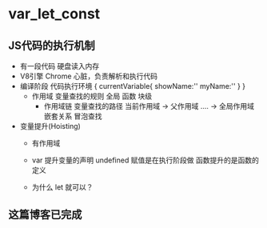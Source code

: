 # var_let_const
## JS代码的执行机制
- 有一段代码
  硬盘读入内存
- V8引擎
  Chrome 心脏，负责解析和执行代码
- 编译阶段
  代码执行环境
  {
     currentVariable{
        showName:''
        myName:''
     }
  }
  - 作用域 变量查找的规则
    全局
    函数 
    块级   
    - 作用域链
      变量查找的路径 当前作用域 -> 父作用域 .... -> 全局作用域
    嵌套关系
    冒泡查找
- 变量提升(Hoisting)
  - 有作用域
  - var 提升变量的声明 undefined
    赋值是在执行阶段做
    函数提升的是函数的定义

  - 为什么 let 就可以？

## 这篇博客已完成